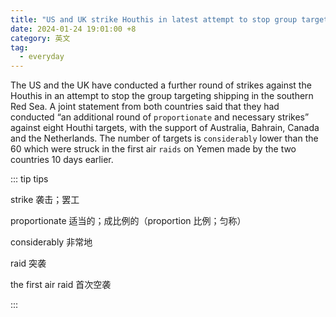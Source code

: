 ```yaml
---
title: "US and UK strike Houthis in latest attempt to stop group targeting Red Sea ships"
date: 2024-01-24 19:01:00 +8
category: 英文
tag:
  - everyday
---
```


The US and the UK have conducted a further round of strikes against the Houthis in an attempt to stop the group targeting shipping in the southern Red Sea. A joint statement from both countries said that they had conducted “an additional round of `proportionate` and necessary strikes” against eight Houthi targets, with the support of Australia, Bahrain, Canada and the Netherlands. The number of targets is `considerably` lower than the 60 which were struck in the first air `raids` on Yemen made by the two countries 10 days earlier.

::: tip tips

strike 袭击；罢工

proportionate 适当的；成比例的（proportion 比例；匀称）

considerably 非常地

raid 突袭

the first air raid 首次空袭

:::
